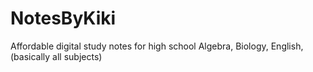 # NotesByKiki
Affordable digital study notes for high school Algebra, Biology, English, (basically all subjects)
